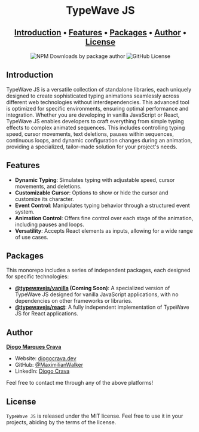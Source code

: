 
<h1 align="center">
  TypeWave JS
</h1>

<h2 align="center">
  <a href="#introduction">Introduction</a> •
  <a href="#features">Features</a> •
  <a href="#packages">Packages</a> •
  <a href="#author">Author</a> •
  <a href="#license">License</a>
</h2>

<p align="center">
  <img alt="NPM Downloads by package author" src="https://img.shields.io/npm-stat/dm/MaximilianWalker?style=for-the-badge">
  <img alt="GitHub License" src="https://img.shields.io/github/license/MaximilianWalker/TypeWaveJS?style=for-the-badge">
</p>

## Introduction

TypeWave JS is a versatile collection of standalone libraries, each uniquely designed to create sophisticated typing animations seamlessly across different web technologies without interdependencies. This advanced tool is optimized for specific environments, ensuring optimal performance and integration. Whether you are developing in vanilla JavaScript or React, TypeWave JS enables developers to craft everything from simple typing effects to complex animated sequences. This includes controlling typing speed, cursor movements, text deletions, pauses within sequences, continuous loops, and dynamic configuration changes during an animation, providing a specialized, tailor-made solution for your project's needs.


## Features

- **Dynamic Typing**: Simulates typing with adjustable speed, cursor movements, and deletions.
- **Customizable Cursor**: Options to show or hide the cursor and customize its character.
- **Event Control**: Manipulates typing behavior through a structured event system.
- **Animation Control**: Offers fine control over each stage of the animation, including pauses and loops.
- **Versatility**: Accepts React elements as inputs, allowing for a wide range of use cases.

## Packages

This monorepo includes a series of independent packages, each designed for specific technologies:

- **[@typewavejs/vanilla](/packages/vanilla) (Coming Soon)**: A specialized version of TypeWave JS designed for vanilla JavaScript applications, with no dependencies on other frameworks or libraries.
- **[@typewavejs/react](/packages/react)**: A fully independent implementation of TypeWave JS for React applications.

## Author
**[Diogo Marques Crava](https://diogocrava.dev)**

- Website: [diogocrava.dev](https://diogocrava.dev)
- GitHub: [@MaximilianWalker](https://github.com/MaximilianWalker)
- LinkedIn: [Diogo Crava](https://www.linkedin.com/in/diogo-crava/)

Feel free to contact me through any of the above platforms!

## License

`TypeWave JS` is released under the MIT license. Feel free to use it in your projects, abiding by the terms of the license.
